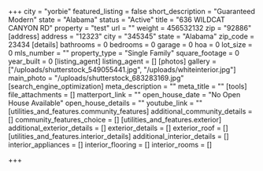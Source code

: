 +++
city = "yorbie"
featured_listing = false
short_description = "Guaranteed Modern"
state = "Alabama"
status = "Active"
title = "636 WILDCAT CANYON RD"
property = "test"
url = ""
weight = 456532132
zip = "92886"
[address]
address = "12323"
city = "345345"
state = "Alabama"
zip_code = 23434
[details]
bathrooms = 0
bedrooms = 0
garage = 0
hoa = 0
lot_size = 0
mls_number = ""
property_type = "Single Family"
square_footage = 0
year_built = 0
[listing_agent]
listing_agent = []
[photos]
gallery = ["/uploads/shutterstock_549055441.jpg", "/uploads/whiteinterior.jpg"]
main_photo = "/uploads/shutterstock_683283169.jpg"
[search_engine_optimization]
meta_description = ""
meta_title = ""
[tools]
file_attachments = []
matterport_link = ""
open_house_date = "No Open House Available"
open_house_details = ""
youtube_link = ""
[utilities_and_features.community_features]
additional_community_details = []
community_features_choice = []
[utilities_and_features.exterior]
additional_exterior_details = []
exterior_details = []
exterior_roof = []
[utilities_and_features.interior_details]
additional_interior_details = []
interior_appliances = []
interior_flooring = []
interior_rooms = []

+++
